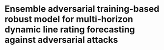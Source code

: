 # Ensemble adversarial training-based robust model for multi-horizon dynamic line rating forecasting against adversarial attacks
